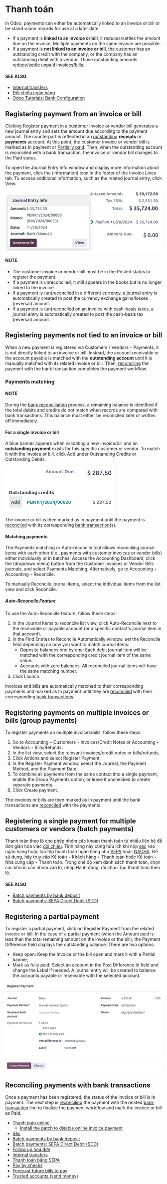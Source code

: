 # Thanh toán

In Odoo, payments can either be automatically linked to an invoice or bill or be stand-alone records
for use at a later date:

- If a payment is **linked to an invoice or bill**, it reduces/settles the amount due on the
  invoice. Multiple payments on the same invoice are possible.
- If a payment is **not linked to an invoice or bill**, the customer has an outstanding credit with
  the company, or the company has an outstanding debit with a vendor. Those outstanding amounts
  reduce/settle unpaid invoices/bills.

#### SEE ALSO
- [Internal transfers](applications/finance/accounting/payments/internal_transfers.md)
- [Đối chiếu ngân hàng](applications/finance/accounting/bank/reconciliation.md)
- [Odoo Tutorials: Bank Configuration](https://www.odoo.com/slides/slide/bank-configuration-6832)

<a id="accounting-payments-from-invoice-bill"></a>

## Registering payment from an invoice or bill

Clicking Register payment in a customer invoice or vendor bill generates a new journal
entry and sets the amount due according to the payment amount. The counterpart is reflected in an
[outstanding](applications/finance/accounting/bank.md#bank-outstanding-accounts) **receipts** or **payments** account. At this point,
the customer invoice or vendor bill is marked as In payment or [Partially paid](#accounting-payments-partial-payment). Then, when the outstanding account is reconciled with a bank
transaction, the invoice or vendor bill changes to the Paid status.

To open the Journal Entry Info window and display more information about the payment,
click the <i class="fa fa-info-circle"></i> (information) icon in the footer of the
Invoice Lines tab. To access additional information, such as the related journal entry,
click View.

![See detailed information of a payment.](../../../.gitbook/assets/information-icon.png)

#### NOTE
- The customer invoice or vendor bill must be in the Posted status to register the
  payment.
- If a payment is unreconciled, it still appears in the books but is no longer linked to the
  invoice.
- If a payment is (un)reconciled in a different currency, a journal entry is automatically
  created to post the currency exchange gains/losses (reversal) amount.
- If a payment is (un)reconciled on an invoice with cash-basis taxes, a journal entry is
  automatically created to post the cash-basis tax (reversal) amount.

<a id="accounting-payments-not-tied"></a>

## Registering payments not tied to an invoice or bill

When a new payment is registered via Customers / Vendors ‣ Payments, it is not
directly linked to an invoice or bill. Instead, the account receivable or the account payable is
matched with the **outstanding account** until it is manually matched with its related invoice or
bill. Then, [reconciling](applications/finance/accounting/bank/reconciliation.md) the payment with the bank transaction completes
the payment workflow.

<a id="accounting-payments-payments-matching"></a>

### Payments matching

#### NOTE
During the [bank reconciliation](applications/finance/accounting/bank/reconciliation.md) process, a remaining balance is
identified if the total debits and credits do not match when records are compared with bank
transactions. This balance must either be reconciled later or written off immediately.

<a id="accounting-payments-matching-invoices-bills"></a>

#### For a single invoice or bill

A blue banner appears when validating a new invoice/bill and an **outstanding payment** exists for
this specific customer or vendor. To match it with the invoice or bill, click Add
under Outstanding Credits or Outstanding Debits.

![Shows the Add option to reconcile an invoice or a bill with a payment.](../../../.gitbook/assets/add-option.png)

The invoice or bill is then marked as In payment until the payment is [reconciled](applications/finance/accounting/bank/reconciliation.md) with its corresponding [bank transaction(s)](applications/finance/accounting/bank/transactions.md).

<a id="accounting-payments-auto-reconcile-tool"></a>

#### Matching payments

The Payments matching or Auto-reconcile tool allows reconciling journal
items with each other (i.e., payments with customer invoices or vendor bills) either individually or
in batches. Access the Accounting Dashboard, click the <i class="fa fa-ellipsis-v"></i>
(dropdown menu) button from the Customer Invoices or Vendor
Bills journals, and select Payments Matching. Alternatively, go to
Accounting ‣ Accounting ‣ Reconcile.

To manually Reconcile journal items, select the individual items from the list view and
click Reconcile.

##### Auto-Reconcile Feature

To use the Auto-Reconcile feature, follow these steps:

1. In the Journal Items to reconcile list view, click Auto-Reconcile next to
   the receivable or payable account (or a specific contact's journal item in that account).
2. In the Find Entries to Reconcile Automatically window, set the Reconcile
   field depending on how you want to match journal items:
   - Opposite balances one by one: Each debit journal item will be matched with the
     corresponding credit journal item of the same value.
   - Accounts with zero balances: All reconciled journal items will have the same
     matching number.
3. Click Launch.

Invoices and bills are automatically matched to their corresponding payments and marked as
In payment until they are [reconciled](applications/finance/accounting/bank/reconciliation.md) with their
corresponding [bank transactions](applications/finance/accounting/bank/transactions.md).

<a id="accounting-payments-group-payments"></a>

## Registering payments on multiple invoices or bills (group payments)

To register payments on multiple invoices/bills, follow these steps:

1. Go to Accounting ‣ Customers ‣ Invoices/Credit Notes or
   Accounting ‣ Vendors ‣ Bills/Refunds.
2. In the list view, select the relevant invoices/credit notes or bills/refunds.
3. Click <i class="fa fa-cog"></i> Actions and select Register Payment.
4. In the Register Payment window, select the Journal, the
   Payment Method, and the Payment Date.
5. To combine all payments from the same contact into a single payment, enable the Group
   Payments option, or leave it unchecked to create separate payments.
6. Click Create payment.

The invoices or bills are then marked as In payment until the bank transactions are
[reconciled](applications/finance/accounting/bank/reconciliation.md) with the payments.

<a id="accounting-payments-batch-payments"></a>

## Registering a single payment for multiple customers or vendors (batch payments)

Thanh toán theo lô cho phép nhóm các khoản thanh toán từ nhiều liên hệ để đơn giản hóa việc [đối chiếu](applications/finance/accounting/bank/reconciliation.md). Tính năng này cũng hữu ích khi nộp [séc](applications/finance/accounting/payments/checks.md) vào ngân hàng hoặc tạo tệp thanh toán ngân hàng như [SEPA](applications/finance/accounting/payments/pay_sepa.md) hoặc [NACHA](applications/finance/fiscal_localizations/united_states.md#l10n-us-nacha). Để sử dụng, hãy truy cập Kế toán ‣ Khách hàng ‣ Thanh toán hoặc Kế toán ‣ Nhà cung cấp ‣ Thanh toán. Trong chế độ xem danh sách thanh toán, chọn các khoản cần nhóm vào lô, nhấp <i class="fa fa-cog"></i> Hành động, rồi chọn Tạo thanh toán theo lô.

#### SEE ALSO
- [Batch payments by bank deposit](applications/finance/accounting/payments/batch.md)
- [Batch payments: SEPA Direct Debit (SDD)](applications/finance/accounting/payments/batch_sdd.md)

<a id="accounting-payments-partial-payment"></a>

## Registering a partial payment

To register a partial payment, click on Register Payment from the related invoice or
bill. In the case of a partial payment (when the Amount paid is less than the total
remaining amount on the invoice or the bill), the Payment Difference field displays the
outstanding balance. There are two options:

- Keep open: Keep the invoice or the bill open and mark it with a Partial
  banner;
- Mark as fully paid: Select an account in the Post Difference In field and
  change the Label if needed. A journal entry will be created to balance the accounts
  payable or receivable with the selected account.

![register a partial payment](../../../.gitbook/assets/partial-payment.png)

<a id="accounting-payments-reconciling-payments"></a>

## Reconciling payments with bank transactions

Once a payment has been registered, the status of the invoice or bill is In payment. The
next step is [reconciling](applications/finance/accounting/bank/reconciliation.md) the payment with the related [bank
transaction](applications/finance/accounting/bank/transactions.md) line to finalize the payment workflow and mark the invoice or bill
as Paid.

* [Thanh toán online](applications/finance/accounting/payments/online.md)
  * [Install the patch to disable online invoice payment](applications/finance/accounting/payments/online/install_portal_patch.md)
* [Séc](applications/finance/accounting/payments/checks.md)
* [Batch payments by bank deposit](applications/finance/accounting/payments/batch.md)
* [Batch payments: SEPA Direct Debit (SDD)](applications/finance/accounting/payments/batch_sdd.md)
* [Follow up hoá đơn](applications/finance/accounting/payments/follow_up.md)
* [Internal transfers](applications/finance/accounting/payments/internal_transfers.md)
* [Thanh toán bằng SEPA](applications/finance/accounting/payments/pay_sepa.md)
* [Pay by checks](applications/finance/accounting/payments/pay_checks.md)
* [Forecast future bills to pay](applications/finance/accounting/payments/forecast.md)
* [Trusted accounts (send money)](applications/finance/accounting/payments/trusted_accounts.md)
